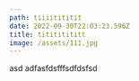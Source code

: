 ```yaml
---
path: tiiiitititit
date: 2022-09-30T22:03:23.596Z
title: titititititt
image: /assets/111.jpg
---
```

a﻿sd adfasfdsfffsdfdsfsd